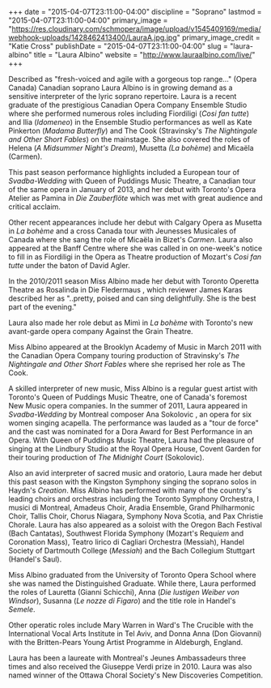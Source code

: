 +++
date = "2015-04-07T23:11:00-04:00"
discipline = "Soprano"
lastmod = "2015-04-07T23:11:00-04:00"
primary_image = "https://res.cloudinary.com/schmopera/image/upload/v1545409169/media/webhook-uploads/1428462413400/LauraA.jpg.jpg"
primary_image_credit = "Katie Cross"
publishDate = "2015-04-07T23:11:00-04:00"
slug = "laura-albino"
title = "Laura Albino"
website = "http://www.lauraalbino.com/live/"
+++

<p>
	Described as "fresh-voiced and agile with a gorgeous top range…" (Opera Canada) Canadian soprano Laura Albino is in growing demand as a sensitive interpreter of the lyric soprano repertoire. Laura is a recent graduate of the prestigious Canadian Opera Company Ensemble Studio where she performed numerous roles including Fiordiligi (<em>Cosi fan tutte</em>) and Ilia (<em>Idomeneo</em>) in the Ensemble Studio performances as well as Kate Pinkerton (<em>Madama Butterfly</em>) and The Cook (Stravinsky's <em>The Nightingale and Other Short Fables</em>) on the mainstage. She also covered the roles of Helena (<em>A Midsummer Night's Dream</em>), Musetta <em>(La bohème</em>) and Micaëla (Car<em></em>men).
</p>
<p>
	This past season performance highlights included a European tour of <em>Svadba-Wedding</em> with Queen of Puddings Music Theatre, a Canadian tour of the same opera in January of 2013, and her debut with Toronto's Opera Atelier as Pamina in <em>Die Zauberflöte</em> which was met with great audience and critical acclaim.
</p>
<p>
	Other recent appearances include her debut with Calgary Opera as Musetta in <em>La bohème </em>and a cross Canada tour with Jeunesses Musicales of Canada where she sang the role of Micaëla in Bizet's <em>Carmen</em>. Laura also appeared at the Banff Centre where she was called in on one-week's notice to fill in as Fiordiligi in the Opera as Theatre production of Mozart's <em>Cosi fan tutte</em> under the baton of David Agler.
</p>
<p>
	In the 2010/2011 season Miss Albino made her debut with Toronto Operetta Theatre as Rosalinda in Die Fledermaus , which reviewer James Karas described her as "..pretty, poised and can sing delightfully. She is the best part of the evening."
</p>
<p>
	Laura also made her role debut as Mimì in <em>La bohème</em> with Toronto's new avant-garde opera company Against the Grain Theatre.
</p>
<p>
	Miss Albino appeared at the Brooklyn Academy of Music in March 2011 with the Canadian Opera Company touring production of Stravinsky's <em>The Nightingale and Other Short Fables</em> where she reprised her role as The Cook.
</p>
<p>
	A skilled interpreter of new music, Miss Albino is a regular guest artist with Toronto's Queen of Puddings Music Theatre, one of Canada's foremost New Music opera companies. In the summer of 2011, Laura appeared in <em>Svadba-Wedding</em> by Montreal composer Ana Sokolovic , an opera for six women singing acapella. The performance was lauded as a "tour de force" and the cast was nominated for a Dora Award for Best Performance in an Opera. With Queen of Puddings Music Theatre, Laura had the pleasure of singing at the Lindbury Studio at the Royal Opera House, Covent Garden for their touring production of <em>The Midnight Court</em> (Sokolovic).
</p>
<p>
	Also an avid interpreter of sacred music and oratorio, Laura made her debut this past season with the Kingston Symphony singing the soprano solos in Haydn's <em>Creation</em>. Miss Albino has performed with many of the country's leading choirs and orchestras including the Toronto Symphony Orchestra, I musici di Montreal, Amadeus Choir, Aradia Ensemble, Grand Philharmonic Choir, Tallis Choir, Chorus Niagara, Symphony Nova Scotia, and Pax Christie Chorale. Laura has also appeared as a soloist with the Oregon Bach Festival (Bach Cantatas), Southwest Florida Symphony (Mozart's Requ<em></em><em>iem</em> and Coronation Mass), Teatro lirico di Cagliari Orchestra (Messiah), Handel Society of Dartmouth College (<em>Messiah</em>) and the Bach Collegium Stuttgart (Handel's S<em></em>aul).
</p>
<p>
	Miss Albino graduated from the University of Toronto Opera School where she was named the Distinguished Graduate. While there, Laura performed the roles of Lauretta (Gianni Schicchi), Anna (<em>Die lustigen Weiber von Windsor</em>), Susanna (<em>Le nozze di Figaro</em>) and the title role in Handel's <em>Semele</em>.
</p>
<p>
	Other operatic roles include Mary Warren in Ward's The Crucible with the International Vocal Arts Institute in Tel Aviv, and Donna Anna (Don Giovanni) with the Britten-Pears Young Artist Programme in Aldeburgh, England.
</p>
<p>
	Laura has been a laureate with Montreal's Jeunes Ambassadeurs three times and also received the Giuseppe Verdi prize in 2010. Laura was also named winner of the Ottawa Choral Society's New Discoveries Competition.
</p>
